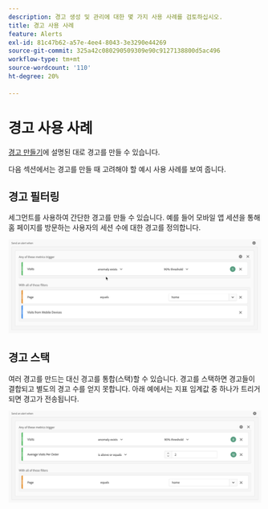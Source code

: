```yaml
---
description: 경고 생성 및 관리에 대한 몇 가지 사용 사례를 검토하십시오.
title: 경고 사용 사례
feature: Alerts
exl-id: 81c47b62-a57e-4ee4-8043-3e3290e44269
source-git-commit: 325a42c080290509309e90c9127138800d5ac496
workflow-type: tm+mt
source-wordcount: '110'
ht-degree: 20%

---
```


# 경고 사용 사례

[경고 만들기](alert-builder.md)에 설명된 대로 경고를 만들 수 있습니다.

다음 섹션에서는 경고를 만들 때 고려해야 할 예시 사용 사례를 보여 줍니다.

## 경고 필터링

세그먼트를 사용하여 간단한 경고를 만들 수 있습니다. 예를 들어 모바일 앱 세션을 통해 홈 페이지를 방문하는 사용자의 세션 수에 대한 경고를 정의합니다.


![](assets/alerts-example1.png)



## 경고 스택

여러 경고를 만드는 대신 경고를 통합(스택)할 수 있습니다. 경고를 스택하면 경고들이 결합되고 별도의 경고 수를 얻지 못합니다. 아래 예에서는 지표 임계값 중 하나가 트리거되면 경고가 전송됩니다.

![](assets/alerts-example2.png)

